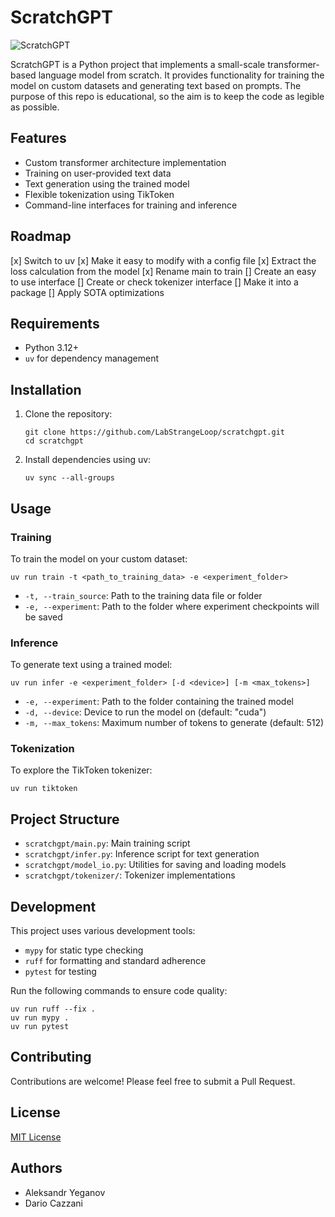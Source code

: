 # ScratchGPT

![ScratchGPT](./assets/logo.webp)

ScratchGPT is a Python project that implements a small-scale transformer-based
language model from scratch. It provides functionality for training the model
on custom datasets and generating text based on prompts. The purpose of this
repo is educational, so the aim is to keep the code as legible as possible.

## Features

- Custom transformer architecture implementation
- Training on user-provided text data
- Text generation using the trained model
- Flexible tokenization using TikToken
- Command-line interfaces for training and inference

## Roadmap

[x] Switch to uv
[x] Make it easy to modify with a config file
[x] Extract the loss calculation from the model
[x] Rename main to train
[] Create an easy to use interface
[] Create or check tokenizer interface
[] Make it into a package
[] Apply SOTA optimizations

## Requirements

- Python 3.12+
- `uv` for dependency management

## Installation

1. Clone the repository:
   ```
   git clone https://github.com/LabStrangeLoop/scratchgpt.git
   cd scratchgpt
   ```

2. Install dependencies using uv:
   ```
   uv sync --all-groups
   ```

## Usage

### Training

To train the model on your custom dataset:

```
uv run train -t <path_to_training_data> -e <experiment_folder>
```

- `-t, --train_source`: Path to the training data file or folder
- `-e, --experiment`: Path to the folder where experiment checkpoints will be saved


### Inference

To generate text using a trained model:

```
uv run infer -e <experiment_folder> [-d <device>] [-m <max_tokens>]
```

- `-e, --experiment`: Path to the folder containing the trained model
- `-d, --device`: Device to run the model on (default: "cuda")
- `-m, --max_tokens`: Maximum number of tokens to generate (default: 512)

### Tokenization

To explore the TikToken tokenizer:

```
uv run tiktoken
```

## Project Structure

- `scratchgpt/main.py`: Main training script
- `scratchgpt/infer.py`: Inference script for text generation
- `scratchgpt/model_io.py`: Utilities for saving and loading models
- `scratchgpt/tokenizer/`: Tokenizer implementations

## Development

This project uses various development tools:

- `mypy` for static type checking
- `ruff` for formatting and standard adherence
- `pytest` for testing

Run the following commands to ensure code quality:

```
uv run ruff --fix .
uv run mypy .
uv run pytest
```

## Contributing

Contributions are welcome! Please feel free to submit a Pull Request.

## License

[MIT License](LICENSE)

## Authors

- Aleksandr Yeganov
- Dario Cazzani
